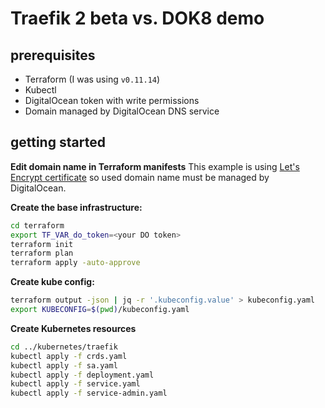 # Traefik 2 beta vs. DOK8 demo

## prerequisites
- Terraform (I was using `v0.11.14`)
- Kubectl
- DigitalOcean token with write permissions
- Domain managed by DigitalOcean DNS service

## getting started

**Edit domain name in Terraform manifests**
This example is using [Let's Encrypt certificate](https://www.terraform.io/docs/providers/do/r/certificate.html#domains) so used domain name 
must be managed by DigitalOcean.

**Create the base infrastructure:**

```bash
cd terraform
export TF_VAR_do_token=<your DO token>
terraform init
terraform plan
terraform apply -auto-approve
```

**Create kube config:**

```bash
terraform output -json | jq -r '.kubeconfig.value' > kubeconfig.yaml
export KUBECONFIG=$(pwd)/kubeconfig.yaml
```

**Create Kubernetes resources**

```bash
cd ../kubernetes/traefik
kubectl apply -f crds.yaml
kubectl apply -f sa.yaml
kubectl apply -f deployment.yaml
kubectl apply -f service.yaml
kubectl apply -f service-admin.yaml
```
